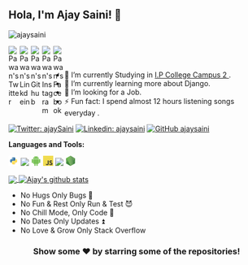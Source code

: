 ## Hola, I'm Ajay Saini! 👋


<p align="left"> <img src="https://komarev.com/ghpvc/?username=ajaysaini1999&label=Views&color=blue&style=plastic" alt="ajaysaini" /> </p>

<a href="https://twitter.com/Sasta_En_gineeR">
  <img align="left" alt="Pawan's Twitter" width="22px" src="https://cdn.jsdelivr.net/npm/simple-icons@v3/icons/twitter.svg" />
</a>
<a href="https://www.linkedin.com/in/ajay-saini-18b7391a0/">
  <img align="left" alt="Pawan's Linkdein" width="22px" src="https://cdn.jsdelivr.net/npm/simple-icons@v3/icons/linkedin.svg" />
</a>
<a href="https://github.com/AjaySaini1999">
  <img align="left" alt="Pawan's Github" width="22px" src="https://cdn.jsdelivr.net/npm/simple-icons@v3/icons/github.svg" />
</a>

<a href="https://www.instagram.com/a_je_saini/">
  <img align="left" alt="Pawan's Instagram" width="22px" src="https://cdn.jsdelivr.net/npm/simple-icons@v3/icons/instagram.svg" />
</a>
<a href="https://www.facebook.com/profile.php?id=100036355295470">
  <img align="left" alt="Pawan's Facebook" width="22px" src="https://cdn.jsdelivr.net/npm/simple-icons@v3/icons/facebook.svg" />
</a>
<br/>
<br/>




- 🔭 I’m currently Studying in  [I.P College Campus 2 ](http://ipcollegebsr.org/new/index.html).
- 🌱 I’m currently learning more about Django.
- 🤔 I’m looking for a Job.
- ⚡ Fun fact: I spend almost 12 hours listening songs everyday .

[![Twitter: ajaySaini](https://img.shields.io/twitter/follow/Sasta_En_gineeR?style=social)](https://twitter.com/Sasta_En_gineeR)
[![Linkedin: ajaysaini](https://img.shields.io/badge/-ajaysaini-blue?style=flat-square&logo=Linkedin&logoColor=white&link=https://www.linkedin.com/in/ajay-saini-18b7391a0/)](https://www.linkedin.com/in/ajay-saini-18b7391a0/)
[![GitHub ajaysaini](https://img.shields.io/github/followers/ajaysaini1999?label=follow&style=social)](https://github.com/AjaySaini1999)



**Languages and Tools:**  

<code><img height="20" src="https://raw.githubusercontent.com/github/explore/80688e429a7d4ef2fca1e82350fe8e3517d3494d/topics/python/python.png"></code>
<code><img height="20" src="https://raw.githubusercontent.com/github/explore/80688e429a7d4ef2fca1e82350fe8e3517d3494d/topics/django/djaango.png"></code>
<code><img height="20" src="https://raw.githubusercontent.com/github/explore/80688e429a7d4ef2fca1e82350fe8e3517d3494d/topics/android/android.png"></code>
<code><img height="20" src="https://raw.githubusercontent.com/github/explore/80688e429a7d4ef2fca1e82350fe8e3517d3494d/topics/javascript/javascript.png"></code>
<code><img height="20" src="https://raw.githubusercontent.com/github/explore/80688e429a7d4ef2fca1e82350fe8e3517d3494d/topics/c++/c++.png"></code>
<code><img height="20" src="https://raw.githubusercontent.com/github/explore/80688e429a7d4ef2fca1e82350fe8e3517d3494d/topics/nodejs/nodejs.png"></code>    

<a href="https://github.com/AjaySaini1999">
  <img align="center" src="https://github-readme-stats.vercel.app/api/top-langs/?username=AjaySaini1999&theme=light&hide_langs_below=1" />
</a>
<a href="https://github.com/AjaySaini1999">
 <img align="center" src="https://github-readme-stats.vercel.app/api?username=AjaySaini1999&show_icons=true&theme=light&line_height=27" alt="Ajay's github stats"/>
</a>


- No Hugs Only Bugs 🐛
- No Fun & Rest Only Run & Test 😈
- No Chill Mode, Only Code 🖤
- No Dates Only Updates ⏫
- No Love & Grow Only Stack Overflow

<div align="center">

### Show some ❤️ by starring some of the repositories!



</div>


